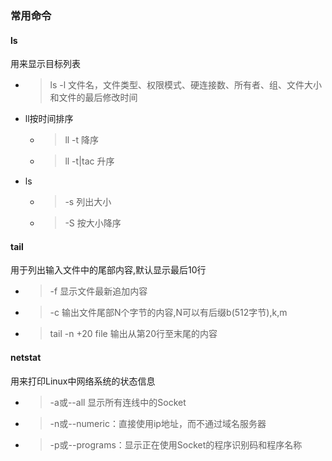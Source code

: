 ### 常用命令

#### ls
用来显示目标列表

- >ls -l 文件名，文件类型、权限模式、硬连接数、所有者、组、文件大小和文件的最后修改时间
- ll按时间排序
    - >ll -t 降序
    - >ll -t|tac 升序
- ls
    - > -s 列出大小
    - > -S 按大小降序

#### tail
用于列出输入文件中的尾部内容,默认显示最后10行

- >-f 显示文件最新追加内容
- >-c <N>  输出文件尾部N个字节的内容,N可以有后缀b(512字节),k,m
- >tail -n +20 file 输出从第20行至末尾的内容

#### netstat
用来打印Linux中网络系统的状态信息

- > -a或--all 显示所有连线中的Socket
- > -n或--numeric：直接使用ip地址，而不通过域名服务器
- > -p或--programs：显示正在使用Socket的程序识别码和程序名称